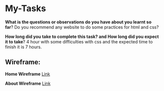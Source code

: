 # My-Tasks

**What is the questions or observations do you have about you learnt so far**?
Do you recommend any website to do some practices for html and css?

**How long did you take to complete this task? and How long did you expect it to take**?
4 hour with some difficulties with css and the expected time to finish it is 7 hours.

## Wireframe:

**Home Wireframe**
[Link](Home-page-Task-Manager-website.png)

**About Wireframe**
[Link]()


